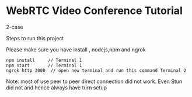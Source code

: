 # WebRTC Video Conference Tutorial

2-case

Steps to run this project

Please make sure you have install , nodejs,npm and ngrok

    npm install     // Terminal 1
    npm start       // Terminal 1
    ngrok http 3000  // open new terminal and run this command Terminal 2


Note: most of use peer to peer direct connection did not work. Even Stun did not and hence always have turn setup
